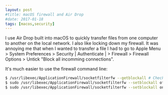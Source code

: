 ```yaml
---
layout: post
#title: macOS firewall and Air Drop
#date: 2017-01-18
tags: [macos,security]
---
```


I use Air Drop built into macOS to quickly transfer files from one computer to another on the local network. I also like locking down my firewall. It was annoying me that when I wanted to transfer a file I had to go to Apple Menu > System Preferences > Security \| Authenticate \| > Firewall > Firewall Options > Untick "Block all incomming connections".

It's much easier to use the firewall command line:

```bash
$ /usr/libexec/ApplicationFirewall/socketfilterfw --getblockall # Check the status of the blockall setting
$ sudo /usr/libexec/ApplicationFirewall/socketfilterfw --setblockall off # Turn it off
$ sudo /usr/libexec/ApplicationFirewall/socketfilterfw --setblockall on # Turn it back on when done
```